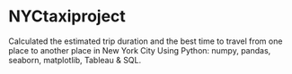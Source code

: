 # NYCtaxiproject
Calculated the estimated trip duration and the best time to travel from one place to another place in New York City Using Python: numpy, pandas, seaborn, matplotlib, Tableau &amp; SQL.

